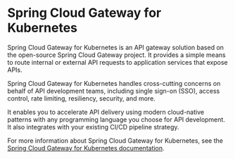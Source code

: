 # Spring Cloud Gateway for Kubernetes

Spring Cloud Gateway for Kubernetes is an API gateway solution based on the open-source
Spring Cloud Gateway project. It provides a simple means to route internal or external API requests
to application services that expose APIs.

Spring Cloud Gateway for Kubernetes handles cross-cutting concerns on behalf of API development teams,
including single sign-on (SSO), access control, rate limiting, resiliency, security, and more.

It enables you to accelerate API delivery using modern cloud-native patterns with any programming
language you choose for API development. It also integrates with your existing CI/CD pipeline strategy.

For more information about Spring Cloud Gateway for Kubernetes, see the
[Spring Cloud Gateway for Kubernetes documentation](https://docs.vmware.com/en/VMware-Spring-Cloud-Gateway-for-Kubernetes/index.html).
